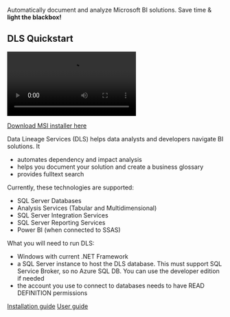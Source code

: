 Automatically document and analyze Microsoft BI solutions. Save time & **light the blackbox!**

## DLS Quickstart

<video src="https://github.com/rjankovic/DLS/blob/main/docs/DLS_220422_v2.mp4?raw=true" data-canonical-src="https://github.com/rjankovic/DLS/blob/main/docs/DLS_220422_v2.mp4?raw=true" controls="controls" class="d-block rounded-bottom-2 width-fit" style="max-height:640px;" ></video>

 [Download MSI installer here](https://github.com/rjankovic/DLS/releases/download/dls/DLS.Setup.1.0.msi)
  
  Data Lineage Services (DLS) helps data analysts and developers navigate BI solutions. It 
   - automates dependency and impact analysis
   - helps you document your solution and create a business glossary
   - provides fulltext search

Currently, these technologies are supported:
  - SQL Server Databases
  - Analysis Services (Tabular and Multidimensional)
  - SQL Server Integration Services
  - SQL Server Reporting Services
  - Power BI (when connected to SSAS)

What you will need to run DLS:
 - Windows with current .NET Framework
 - a SQL Server instance to host the DLS database. This must support SQL Service Broker, so no Azure SQL DB. You can use the developer edition if needed
 - the account you use to connect to databases needs to have READ DEFINITION permissions



 [Installation guide](install_guide)
 [User guide](user_guide)
